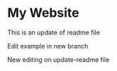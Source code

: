 # My Website

This is an update of readme file

Edit example in new branch

New editing on update-readme file
